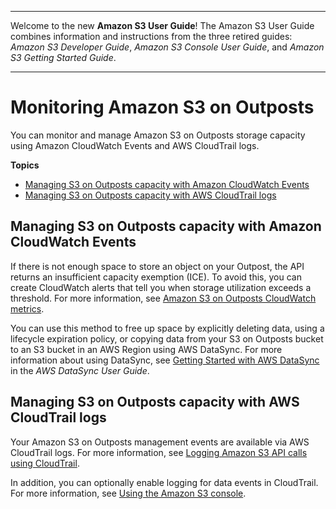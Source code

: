 --------

Welcome to the new **Amazon S3 User Guide**\! The Amazon S3 User Guide combines information and instructions from the three retired guides: *Amazon S3 Developer Guide*, *Amazon S3 Console User Guide*, and *Amazon S3 Getting Started Guide*\.

--------

# Monitoring Amazon S3 on Outposts<a name="MonitoringS3Outposts"></a>

You can monitor and manage Amazon S3 on Outposts storage capacity using Amazon CloudWatch Events and AWS CloudTrail logs\.

**Topics**
+ [Managing S3 on Outposts capacity with Amazon CloudWatch Events](#S3OutpostsCapacity)
+ [Managing S3 on Outposts capacity with AWS CloudTrail logs](#S3OutpostsCloudtrail)

## Managing S3 on Outposts capacity with Amazon CloudWatch Events<a name="S3OutpostsCapacity"></a>

If there is not enough space to store an object on your Outpost, the API returns an insufficient capacity exemption \(ICE\)\. To avoid this, you can create CloudWatch alerts that tell you when storage utilization exceeds a threshold\. For more information, see [Amazon S3 on Outposts CloudWatch metrics](metrics-dimensions.md#s3-outposts-cloudwatch-metrics)\.

You can use this method to free up space by explicitly deleting data, using a lifecycle expiration policy, or copying data from your S3 on Outposts bucket to an S3 bucket in an AWS Region using AWS DataSync\. For more information about using DataSync, see [Getting Started with AWS DataSync](https://docs.aws.amazon.com/datasync/latest/userguide/getting-started.html) in the *AWS DataSync User Guide*\.

## Managing S3 on Outposts capacity with AWS CloudTrail logs<a name="S3OutpostsCloudtrail"></a>

Your Amazon S3 on Outposts management events are available via AWS CloudTrail logs\. For more information, see [Logging Amazon S3 API calls using CloudTrail](https://docs.aws.amazon.com/AmazonS3/latest/dev/cloudtrail-logging.html)\. 

In addition, you can optionally enable logging for data events in CloudTrail\. For more information, see [Using the Amazon S3 console](enable-cloudtrail-logging-for-s3.md#enable-cloudtrail-events)\. 